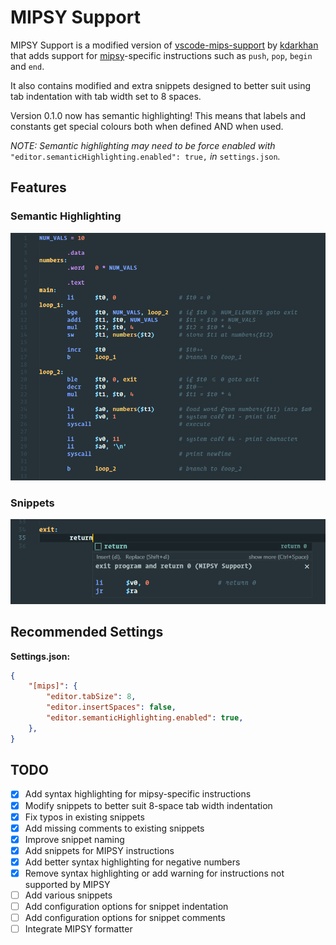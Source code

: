 # MIPSY Support

MIPSY Support is a modified version of [vscode-mips-support](https://github.com/kdarkhan/vscode-mips-support) by [kdarkhan](https://github.com/kdarkhan) that adds support for [mipsy](https://github.com/insou22/mipsy)-specific instructions such as `push`, `pop`, `begin` and `end`.

It also contains modified and extra snippets designed to better suit using tab indentation with tab width set to 8 spaces.

Version 0.1.0 now has semantic highlighting! This means that labels and constants get special colours both when defined AND when used.

*NOTE: Semantic highlighting may need to be force enabled with* `"editor.semanticHighlighting.enabled": true,` *in* `settings.json`*.*

## Features

### Semantic Highlighting

![colors](./images/semantichighlighting.png)

### Snippets

![snippets](./images/snippets_new.png)

## Recommended Settings
**Settings.json:**
```json
{
    "[mips]": {
        "editor.tabSize": 8,
        "editor.insertSpaces": false,
        "editor.semanticHighlighting.enabled": true,
    },
}
```

## TODO

- [x] Add syntax highlighting for mipsy-specific instructions
- [X] Modify snippets to better suit 8-space tab width indentation
- [X] Fix typos in existing snippets
- [X] Add missing comments to existing snippets
- [X] Improve snippet naming
- [X] Add snippets for MIPSY instructions
- [X] Add better syntax highlighting for negative numbers
- [X] Remove syntax highlighting or add warning for instructions not supported by MIPSY
- [ ] Add various snippets
- [ ] Add configuration options for snippet indentation
- [ ] Add configuration options for snippet comments
- [ ] Integrate MIPSY formatter
